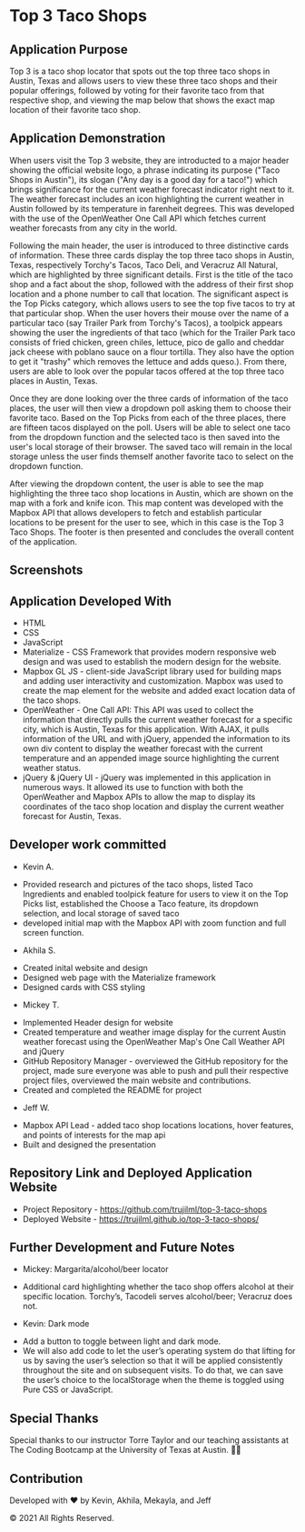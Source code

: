 # Top 3 Taco Shops

## Application Purpose
Top 3 is a taco shop locator that spots out the top three taco shops in Austin, Texas and allows users to view these three taco shops and their popular offerings, followed by voting for their favorite taco from that respective shop, and viewing the map below that shows the exact map location of their favorite taco shop.

## Application Demonstration
When users visit the Top 3 website, they are introducted to a major header showing the official website logo, a phrase indicating its purpose ("Taco Shops in Austin"), its slogan ("Any day is a good day for a taco!") which brings significance for the current weather forecast indicator right next to it. The weather forecast includes an icon highlighting the current weather in Austin followed by its temperature in farenheit degrees. This was developed with the use of the OpenWeather One Call API which fetches current weather forecasts from any city in the world.

Following the main header, the user is introduced to three distinctive cards of information. These three cards display the top three taco shops in Austin, Texas, respectively Torchy's Tacos, Taco Deli, and Veracruz All Natural, which are highlighted by three significant details. First is the title of the taco shop and a fact about the shop, followed with the address of their first shop location and a phone number to call that location. The significant aspect is the Top Picks category, which allows users to see the top five tacos to try at that particular shop. When the user hovers their mouse over the name of a particular taco (say Trailer Park from Torchy's Tacos), a toolpick appears showing the user the ingredients of that taco (which for the Trailer Park taco consists of fried chicken, green chiles, lettuce, pico de gallo and cheddar jack cheese with poblano sauce on a flour tortilla. They also have the option to get it "trashy" which removes the lettuce and adds queso.). From there, users are able to look over the popular tacos offered at the top three taco places in Austin, Texas. 

Once they are done looking over the three cards of information of the taco places, the user will then view a dropdown poll asking them to choose their favorite taco. Based on the Top Picks from each of the three places, there are fifteen tacos displayed on the poll. Users will be able to select one taco from the dropdown function and the selected taco is then saved into the user's local storage of their browser. The saved taco will remain in the local storage unless the user finds themself another favorite taco to select on the dropdown function. 

After viewing the dropdown content, the user is able to see the map highlighting the three taco shop locations in Austin, which are shown on the map with a fork and knife icon. This map content was developed with the Mapbox API that allows developers to fetch and establish particular locations to be present for the user to see, which in this case is the Top 3 Taco Shops. The footer is then presented and concludes the overall content of the application.

## Screenshots
<!-- will be collected when website is near completion (prior to class and presentation on Wednesday night), can also be presented with above description of the application -->

## Application Developed With
* HTML
* CSS
* JavaScript 
* Materialize - CSS Framework that provides modern responsive web design and was used to establish the modern design for the website. 
* Mapbox GL JS - client-side JavaScript library used for building maps and adding user interactivity and customization. Mapbox was used to create the map element for the website and added exact location data of the taco shops.
* OpenWeather - One Call API: This API was used to collect the information that directly pulls the current weather forecast for a specific city, which is Austin, Texas for this application. With AJAX, it pulls information of the URL and with jQuery, appended the information to its own div content to display the weather forecast with the current temperature and an appended image source highlighting the current weather status.
* jQuery & jQuery UI - jQuery was implemented in this application in numerous ways. It allowed its use to function with both the OpenWeather and Mapbox APIs to allow the map to display its coordinates of the taco shop location and display the current weather forecast for Austin, Texas. 

## Developer work committed
* Kevin A. 
- Provided research and pictures of the taco shops, listed Taco Ingredients and enabled toolpick feature for users to view it on the Top Picks list, established the Choose a Taco feature, its dropdown selection, and local storage of saved taco 
- developed initial map with the Mapbox API with zoom function and full screen function.

* Akhila S.
- Created inital website and design
- Designed web page with the Materialize framework 
- Designed cards with CSS styling

* Mickey T. 
- Implemented Header design for website 
- Created temperature and weather image display for the current Austin weather forecast using the OpenWeather Map's One Call Weather API and jQuery 
- GitHub Repository Manager - overviewed the GitHub repository for the project, made sure everyone was able to push and pull their respective project files, overviewed the main website and contributions.
- Created and completed the README for project

* Jeff W. 
- Mapbox API Lead - added taco shop locations locations, hover features, and points of interests for the map api 
- Built and designed the presentation

## Repository Link and Deployed Application Website
* Project Repository - https://github.com/trujilml/top-3-taco-shops
* Deployed Website - https://trujilml.github.io/top-3-taco-shops/

## Further Development and Future Notes  
* Mickey: Margarita/alcohol/beer locator
- Additional card highlighting whether the taco shop offers alcohol at their specific location. Torchy’s, Tacodeli serves alcohol/beer; Veracruz does not.

* Kevin: Dark mode
- Add a button to toggle between light and dark mode. 
- We will also add code to let the user’s operating system do that lifting for us by saving the user’s selection so that it will be applied consistently throughout the site and on subsequent visits. To do that, we can save the user’s choice to the localStorage when the theme is toggled using Pure CSS or JavaScript. 

## Special Thanks
Special thanks to our instructor Torre Taylor and our teaching assistants at The Coding Bootcamp at the University of Texas at Austin. 🤘🏼

## Contribution

Developed with ❤️ by Kevin, Akhila, Mekayla, and Jeff

© 2021 All Rights Reserved.
